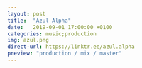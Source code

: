 ```yaml
---
layout: post
title:  "Azul Alpha"
date:   2019-09-01 17:00:00 +0100
categories: music;production
img: azul.png
direct-url: https://linktr.ee/azul.alpha
preview: "production / mix / master"
---
```


